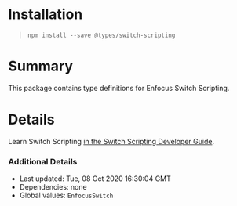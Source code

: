 # Installation
> `npm install --save @types/switch-scripting`

# Summary
This package contains type definitions for Enfocus Switch Scripting.

# Details
Learn Switch Scripting [in the Switch Scripting Developer Guide](https://https://www.enfocus.com/manuals/DeveloperGuide/SW/20/home.html#about.html).

### Additional Details
 * Last updated: Tue, 08 Oct 2020 16:30:04 GMT
 * Dependencies: none
 * Global values: `EnfocusSwitch`